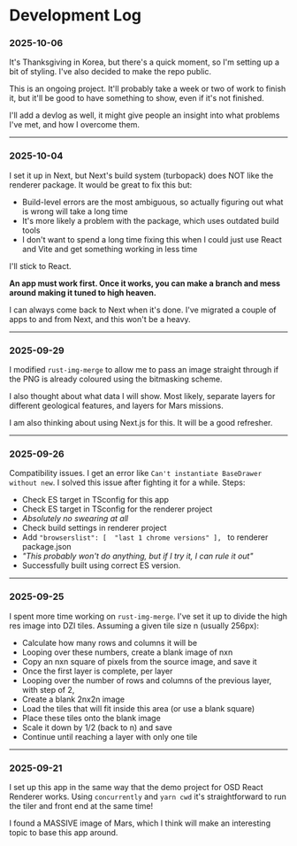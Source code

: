 # Development Log

### 2025-10-06

It's Thanksgiving in Korea, but there's a quick moment, so I'm setting up a bit of styling. I've also decided to make the repo public.

This is an ongoing project. It'll probably take a week or two of work to finish it, but it'll be good to have something to show, even if it's not finished.

I'll add a devlog as well, it might give people an insight into what problems I've met, and how I overcome them.

---

### 2025-10-04

I set it up in Next, but Next's build system (turbopack) does NOT like the renderer package. It would be great to fix this but:

- Build-level errors are the most ambiguous, so actually figuring out what is wrong will take a long time
- It's more likely a problem with the package, which uses outdated build tools
- I don't want to spend a long time fixing this when I could just use React and Vite and get something working in less time

I'll stick to React.

**An app must work first. Once it works, you can make a branch and mess around making it tuned to high heaven.**

I can always come back to Next when it's done. I've migrated a couple of apps to and from Next, and this won't be a heavy.

---

### 2025-09-29

I modified `rust-img-merge` to allow me to pass an image straight through if the PNG is already coloured using the bitmasking scheme.

I also thought about what data I will show. Most likely, separate layers for different geological features, and layers for Mars missions.

I am also thinking about using Next.js for this. It will be a good refresher.

---

### 2025-09-26

Compatibility issues. I get an error like `Can't instantiate BaseDrawer without new`.
I solved this issue after fighting it for a while. Steps:

- Check ES target in TSconfig for this app
- Check ES target in TSconfig for the renderer project
- _Absolutely no swearing at all_
- Check build settings in renderer project
- Add `"browserslist": [  "last 1 chrome versions" ], ` to renderer package.json
- _"This probably won't do anything, but if I try it, I can rule it out"_
- Successfully built using correct ES version.

---

### 2025-09-25

I spent more time working on `rust-img-merge`. I've set it up to divide the high res image into DZI tiles.
Assuming a given tile size n (usually 256px):

- Calculate how many rows and columns it will be
- Looping over these numbers, create a blank image of nxn
- Copy an nxn square of pixels from the source image, and save it
- Once the first layer is complete, per layer
- Looping over the number of rows and columns of the previous layer, with step of 2,
- Create a blank 2nx2n image
- Load the tiles that will fit inside this area (or use a blank square)
- Place these tiles onto the blank image
- Scale it down by 1/2 (back to n) and save
- Continue until reaching a layer with only one tile

---

### 2025-09-21

I set up this app in the same way that the demo project for OSD React Renderer works.
Using `concurrently` and `yarn cwd` it's straightforward to run the tiler and front end at the same time!

I found a MASSIVE image of Mars, which I think will make an interesting topic to base this app around.
